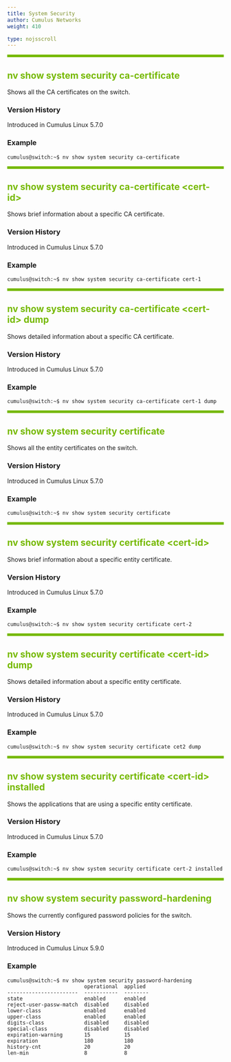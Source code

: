 ```yaml
---
title: System Security
author: Cumulus Networks
weight: 410

type: nojsscroll
---
```

<style>
h { color: RGB(118,185,0)}
</style>
<HR STYLE="BORDER: DASHED RGB(118,185,0) 0.5PX;BACKGROUND-COLOR: RGB(118,185,0);HEIGHT: 4.0PX;"/>

## <h>nv show system security ca-certificate</h>

Shows all the CA certificates on the switch.

### Version History

Introduced in Cumulus Linux 5.7.0

### Example

```
cumulus@switch:~$ nv show system security ca-certificate
```

<HR STYLE="BORDER: DASHED RGB(118,185,0) 0.5PX;BACKGROUND-COLOR: RGB(118,185,0);HEIGHT: 4.0PX;"/>

## <h>nv show system security ca-certificate \<cert-id\></h>

Shows brief information about a specific CA certificate.

### Version History

Introduced in Cumulus Linux 5.7.0

### Example

```
cumulus@switch:~$ nv show system security ca-certificate cert-1
```

<HR STYLE="BORDER: DASHED RGB(118,185,0) 0.5PX;BACKGROUND-COLOR: RGB(118,185,0);HEIGHT: 4.0PX;"/>

## <h>nv show system security ca-certificate \<cert-id\> dump</h>

Shows detailed information about a specific CA certificate.

### Version History

Introduced in Cumulus Linux 5.7.0

### Example

```
cumulus@switch:~$ nv show system security ca-certificate cert-1 dump
```

<HR STYLE="BORDER: DASHED RGB(118,185,0) 0.5PX;BACKGROUND-COLOR: RGB(118,185,0);HEIGHT: 4.0PX;"/>

## <h>nv show system security certificate</h>

Shows all the entity certificates on the switch.

### Version History

Introduced in Cumulus Linux 5.7.0

### Example

```
cumulus@switch:~$ nv show system security certificate
```

<HR STYLE="BORDER: DASHED RGB(118,185,0) 0.5PX;BACKGROUND-COLOR: RGB(118,185,0);HEIGHT: 4.0PX;"/>

## <h>nv show system security certificate \<cert-id\></h>

Shows brief information about a specific entity certificate.

### Version History

Introduced in Cumulus Linux 5.7.0

### Example

```
cumulus@switch:~$ nv show system security certificate cert-2
```

<HR STYLE="BORDER: DASHED RGB(118,185,0) 0.5PX;BACKGROUND-COLOR: RGB(118,185,0);HEIGHT: 4.0PX;"/>

## <h>nv show system security certificate \<cert-id\> dump</h>

Shows detailed information about a specific entity certificate.

### Version History

Introduced in Cumulus Linux 5.7.0

### Example

```
cumulus@switch:~$ nv show system security certificate cet2 dump
```

<HR STYLE="BORDER: DASHED RGB(118,185,0) 0.5PX;BACKGROUND-COLOR: RGB(118,185,0);HEIGHT: 4.0PX;"/>

## <h>nv show system security certificate \<cert-id\> installed</h>

Shows the applications that are using a specific entity certificate.

### Version History

Introduced in Cumulus Linux 5.7.0

### Example

```
cumulus@switch:~$ nv show system security certificate cert-2 installed
```

<HR STYLE="BORDER: DASHED RGB(118,185,0) 0.5PX;BACKGROUND-COLOR: RGB(118,185,0);HEIGHT: 4.0PX;"/>

## <h>nv show system security password-hardening</h>

Shows the currently configured password policies for the switch.

### Version History

Introduced in Cumulus Linux 5.9.0

### Example

```
cumulus@switch:~$ nv show system security password-hardening
                         operational  applied 
-----------------------  -----------  --------
state                    enabled      enabled 
reject-user-passw-match  disabled     disabled
lower-class              enabled      enabled 
upper-class              enabled      enabled 
digits-class             disabled     disabled
special-class            disabled     disabled
expiration-warning       15           15      
expiration               180          180     
history-cnt              20           20      
len-min                  8            8
```
